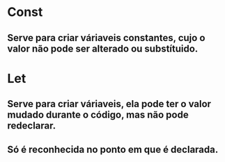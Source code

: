 # Const

## Serve para criar váriaveis constantes, cujo o valor não pode ser alterado ou substítuido.

# Let

## Serve para criar váriaveis, ela pode ter o valor mudado durante o código, mas não pode redeclarar.
## Só é reconhecida no ponto em que é declarada.